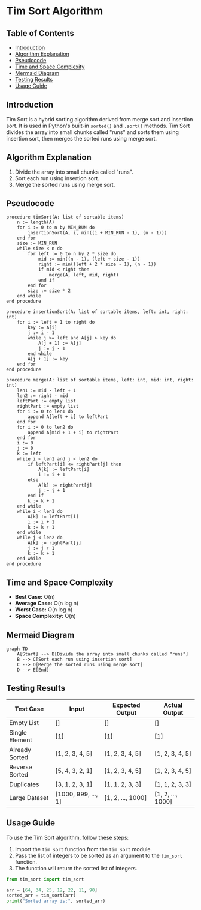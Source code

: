# Tim Sort Algorithm

## Table of Contents

- [Introduction](#introduction)
- [Algorithm Explanation](#algorithm-explanation)
- [Pseudocode](#pseudocode)
- [Time and Space Complexity](#time-and-space-complexity)
- [Mermaid Diagram](#mermaid-diagram)
- [Testing Results](#testing-results)
- [Usage Guide](#usage-guide)

## Introduction

Tim Sort is a hybrid sorting algorithm derived from merge sort and insertion sort. It is used in Python's built-in `sorted()` and `.sort()` methods. Tim Sort divides the array into small chunks called "runs" and sorts them using insertion sort, then merges the sorted runs using merge sort.

## Algorithm Explanation

1. Divide the array into small chunks called "runs".
2. Sort each run using insertion sort.
3. Merge the sorted runs using merge sort.

## Pseudocode

```
procedure timSort(A: list of sortable items)
    n := length(A)
    for i := 0 to n by MIN_RUN do
        insertionSort(A, i, min((i + MIN_RUN - 1), (n - 1)))
    end for
    size := MIN_RUN
    while size < n do
        for left := 0 to n by 2 * size do
            mid := min((n - 1), (left + size - 1))
            right := min((left + 2 * size - 1), (n - 1))
            if mid < right then
                merge(A, left, mid, right)
            end if
        end for
        size := size * 2
    end while
end procedure

procedure insertionSort(A: list of sortable items, left: int, right: int)
    for i := left + 1 to right do
        key := A[i]
        j := i - 1
        while j >= left and A[j] > key do
            A[j + 1] := A[j]
            j := j - 1
        end while
        A[j + 1] := key
    end for
end procedure

procedure merge(A: list of sortable items, left: int, mid: int, right: int)
    len1 := mid - left + 1
    len2 := right - mid
    leftPart := empty list
    rightPart := empty list
    for i := 0 to len1 do
        append A[left + i] to leftPart
    end for
    for i := 0 to len2 do
        append A[mid + 1 + i] to rightPart
    end for
    i := 0
    j := 0
    k := left
    while i < len1 and j < len2 do
        if leftPart[i] <= rightPart[j] then
            A[k] := leftPart[i]
            i := i + 1
        else
            A[k] := rightPart[j]
            j := j + 1
        end if
        k := k + 1
    end while
    while i < len1 do
        A[k] := leftPart[i]
        i := i + 1
        k := k + 1
    end while
    while j < len2 do
        A[k] := rightPart[j]
        j := j + 1
        k := k + 1
    end while
end procedure
```

## Time and Space Complexity

- **Best Case:** O(n)
- **Average Case:** O(n log n)
- **Worst Case:** O(n log n)
- **Space Complexity:** O(n)

## Mermaid Diagram

```mermaid
graph TD
    A[Start] --> B[Divide the array into small chunks called "runs"]
    B --> C[Sort each run using insertion sort]
    C --> D[Merge the sorted runs using merge sort]
    D --> E[End]
```

## Testing Results

| Test Case      | Input               | Expected Output   | Actual Output     |
| -------------- | ------------------- | ----------------- | ----------------- |
| Empty List     | []                  | []                | []                |
| Single Element | [1]                 | [1]               | [1]               |
| Already Sorted | [1, 2, 3, 4, 5]     | [1, 2, 3, 4, 5]   | [1, 2, 3, 4, 5]   |
| Reverse Sorted | [5, 4, 3, 2, 1]     | [1, 2, 3, 4, 5]   | [1, 2, 3, 4, 5]   |
| Duplicates     | [3, 1, 2, 3, 1]     | [1, 1, 2, 3, 3]   | [1, 1, 2, 3, 3]   |
| Large Dataset  | [1000, 999, ..., 1] | [1, 2, ..., 1000] | [1, 2, ..., 1000] |

## Usage Guide

To use the Tim Sort algorithm, follow these steps:

1. Import the `tim_sort` function from the `tim_sort` module.
2. Pass the list of integers to be sorted as an argument to the `tim_sort` function.
3. The function will return the sorted list of integers.

```python
from tim_sort import tim_sort

arr = [64, 34, 25, 12, 22, 11, 90]
sorted_arr = tim_sort(arr)
print("Sorted array is:", sorted_arr)
```
